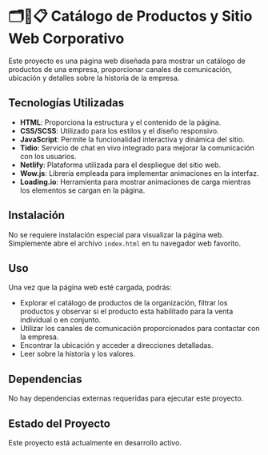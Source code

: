 # 🗂️📖📋 Catálogo de Productos y Sitio Web Corporativo

Este proyecto es una página web diseñada para mostrar un catálogo de productos de una empresa, proporcionar canales de comunicación, ubicación y detalles sobre la historia de la empresa.

## Tecnologías Utilizadas

- **HTML**: Proporciona la estructura y el contenido de la página.
- **CSS/SCSS**: Utilizado para los estilos y el diseño responsivo.
- **JavaScript**: Permite la funcionalidad interactiva y dinámica del sitio.
- **Tidio**: Servicio de chat en vivo integrado para mejorar la comunicación con los usuarios.
- **Netlify**: Plataforma utilizada para el despliegue del sitio web.
- **Wow.js**: Librería empleada para implementar animaciones en la interfaz.
- **Loading.io**: Herramienta para mostrar animaciones de carga mientras los elementos se cargan en la página.

## Instalación

No se requiere instalación especial para visualizar la página web. Simplemente abre el archivo `index.html` en tu navegador web favorito.

## Uso

Una vez que la página web esté cargada, podrás:

- Explorar el catálogo de productos de la organización, filtrar los productos y observar si el producto esta habilitado para la venta individual o en conjunto.
- Utilizar los canales de comunicación proporcionados para contactar con la empresa.
- Encontrar la ubicación y acceder a direcciones detalladas.
- Leer sobre la historia y los valores.


## Dependencias

No hay dependencias externas requeridas para ejecutar este proyecto.

## Estado del Proyecto

Este proyecto está actualmente en desarrollo activo.
